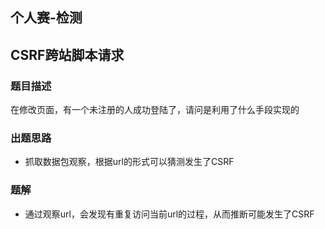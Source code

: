 ## 个人赛-检测

## CSRF跨站脚本请求


### 题目描述

在修改页面，有一个未注册的人成功登陆了，请问是利用了什么手段实现的

### 出题思路

 * 抓取数据包观察，根据url的形式可以猜测发生了CSRF


### 题解

 * 通过观察url，会发现有重复访问当前url的过程，从而推断可能发生了CSRF
